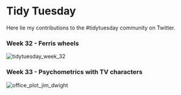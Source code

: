 # Tidy Tuesday

Here lie my contributions to the #tidytuesday community on Twitter.

### Week 32 - Ferris wheels

![tidytuesday_week_32](https://user-images.githubusercontent.com/96138601/184209256-c9f29dd7-cc28-4377-8bb5-8efe8342c80d.png)

### Week 33 - Psychometrics with TV characters

![office_plot_jim_dwight](https://user-images.githubusercontent.com/96138601/185146898-8587b674-7ff4-4ab6-8fc8-db44926334ad.png)

